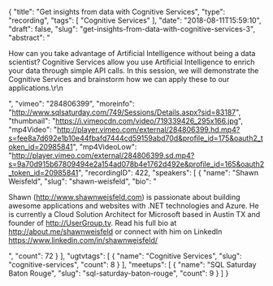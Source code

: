 {
  "title": "Get insights from data with Cognitive Services",
  "type": "recording",
  "tags": [
    "Cognitive Services"
  ],
  "date": "2018-08-11T15:59:10",
  "draft": false,
  "slug": "get-insights-from-data-with-cognitive-services-3",
  "abstract": "<p>How can you take advantage of Artificial Intelligence without being a data scientist? Cognitive Services allow you use Artificial Intelligence to enrich your data through simple API calls. In this session, we will demonstrate the Cognitive Services and brainstorm how we can apply these to our applications.\r\n</p>",
  "vimeo": "284806399",
  "moreinfo": "http://www.sqlsaturday.com/749/Sessions/Details.aspx?sid=83187",
  "thumbnail": "https://i.vimeocdn.com/video/719339426_295x166.jpg",
  "mp4Video": "http://player.vimeo.com/external/284806399.hd.mp4?s=fee8a7d692e1b10e44fbafd7444cd59159abd70d&profile_id=175&oauth2_token_id=20985841",
  "mp4VideoLow": "http://player.vimeo.com/external/284806399.sd.mp4?s=9a70d915b67809494e2a154ad078b4e1762d492e&profile_id=165&oauth2_token_id=20985841",
  "recordingID": 422,
  "speakers": [
    {
      "name": "Shawn Weisfeld",
      "slug": "shawn-weisfeld",
      "bio": "<p>Shawn (http://www.shawnweisfeld.com) is passionate about building awesome applications and websites with .NET technologies and Azure. He is currently a Cloud Solution Architect for Microsoft based in Austin TX and founder of http://UserGroup.tv. Read his full bio at http://about.me/shawnweisfeld or connect with him on LinkedIn https://www.linkedin.com/in/shawnweisfeld/</p>",
      "count": 72
    }
  ],
  "ugtvtags": [
    {
      "name": "Cognitive Services",
      "slug": "cognitive-services",
      "count": 8
    }
  ],
  "meetups": [
    {
      "name": "SQL Saturday Baton Rouge",
      "slug": "sql-saturday-baton-rouge",
      "count": 9
    }
  ]
}